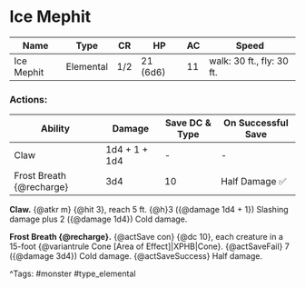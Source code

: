 # Ice Mephit

| Name | Type | CR | HP | AC | Speed |
|------|------|----|----|----|-------|
| Ice Mephit | Elemental | 1/2 | 21 (6d6) | 11 | walk: 30 ft., fly: 30 ft. |

### Actions:

| Ability | Damage | Save DC & Type | On Successful Save |
|---------|--------|----------------|--------------------|
| Claw | 1d4 + 1 + 1d4 | - | - |
| Frost Breath {@recharge} | 3d4 | 10 | Half Damage ✅ |


**Claw.** {@atkr m} {@hit 3}, reach 5 ft. {@h}3 ({@damage 1d4 + 1}) Slashing damage plus 2 ({@damage 1d4}) Cold damage.

**Frost Breath {@recharge}.** {@actSave con} {@dc 10}, each creature in a 15-foot {@variantrule Cone [Area of Effect]|XPHB|Cone}. {@actSaveFail} 7 ({@damage 3d4}) Cold damage. {@actSaveSuccess} Half damage.

^Tags: #monster #type_elemental